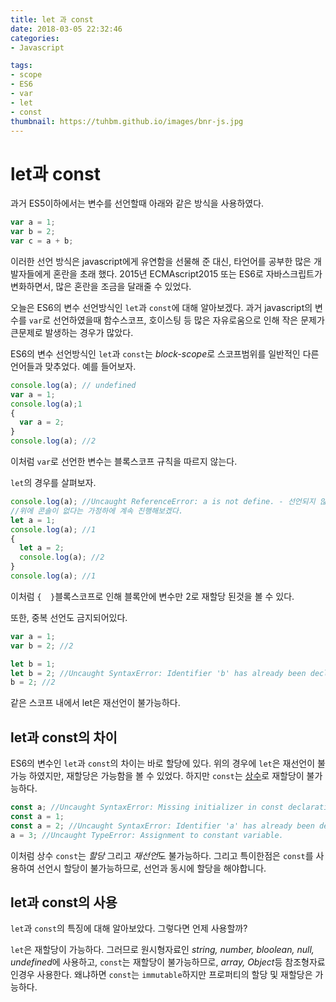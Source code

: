```yaml
---
title: let 과 const
date: 2018-03-05 22:32:46
categories: 
- Javascript

tags:
- scope
- ES6
- var
- let
- const
thumbnail: https://tuhbm.github.io/images/bnr-js.jpg
---
```


# let과 const
과거 ES5이하에서는 변수를 선언할때 아래와 같은 방식을 사용하였다.
```javascript
var a = 1;
var b = 2;
var c = a + b;
```
이러한 선언 방식은 javascript에게 유연함을 선물해 준 대신, 타언어를 공부한 많은 개발자들에게 혼란을 초래 했다.
2015년 ECMAscript2015 또는 ES6로 자바스크립트가 변화하면서, 많은 혼란을 조금을 달래줄 수 있었다.

오늘은 ES6의 변수 선언방식인 `let`과 `const`에 대해 알아보겠다.
과거 javascript의 변수를 `var`로 선언하였을때 함수스코프, 호이스팅 등 많은 자유로움으로 인해 작은 문제가 큰문제로 발생하는 경우가 많았다.

ES6의 변수 선언방식인 `let`과 `const`는 *block-scope*로 스코프범위를 일반적인 다른 언어들과 맞추었다.
예를 들어보자.

<!-- more -->

```javascript
console.log(a); // undefined
var a = 1;
console.log(a);1
{
  var a = 2;
}
console.log(a); //2
```
이처럼 `var`로 선언한 변수는 블록스코프 규칙을 따르지 않는다.


`let`의 경우를 살펴보자.
```javascript
console.log(a); //Uncaught ReferenceError: a is not define. - 선언되지 않은 함수로써 호이스팅이 되지않아 실행조차 되지 않는다.
//위에 콘솔이 없다는 가정하에 계속 진행해보겠다.
let a = 1;
console.log(a); //1
{
  let a = 2;
  console.log(a); //2
}
console.log(a); //1
```
이처럼 `{  }`블록스코프로 인해 블록안에 변수만 2로 재할당 된것을 볼 수 있다.

또한, 중복 선언도 금지되어있다.
```javascript
var a = 1;
var b = 2; //2

let b = 1;
let b = 2; //Uncaught SyntaxError: Identifier 'b' has already been declared
b = 2; //2
```
같은 스코프 내에서 let은 재선언이 불가능하다.

## let과 const의 차이
ES6의 변수인 `let`과 `const`의 차이는 바로 할당에 있다.
위의 경우에 `let`은 재선언이 불가능 하였지만, 재할당은 가능함을 볼 수 있었다.
하지만 `const`는 [상수](https://ko.wikipedia.org/wiki/%EC%88%98%ED%95%99_%EC%83%81%EC%88%98)로 재할당이 불가능하다.

```javascript
const a; //Uncaught SyntaxError: Missing initializer in const declaration
const a = 1;
const a = 2; //Uncaught SyntaxError: Identifier 'a' has already been declared
a = 3; //Uncaught TypeError: Assignment to constant variable.
```

이처럼 상수 `const`는 *할당* 그리고 *재선언*도 불가능하다. 그리고 특이한점은 `const`를 사용하여 선언시 할당이 불가능하므로, 선언과 동시에 할당을 해야합니다.

## let과 const의 사용
`let`과 `const`의 특징에 대해 알아보았다. 그렇다면 언제 사용할까?

`let`은 재할당이 가능하다. 그러므로 원시형자료인 *string, number, bloolean, null, undefined*에 사용하고,
`const`는 재할당이 불가능하므로, *array, Object*등 참조형자료인경우 사용한다. 왜냐하면 `const`는 `immutable`하지만 프로퍼티의 할당 및 재할당은 가능하다.
